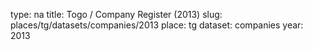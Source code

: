 type: na
title: Togo / Company Register (2013)
slug: places/tg/datasets/companies/2013
place: tg
dataset: companies
year: 2013
